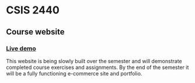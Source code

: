 CSIS 2440
=========

Course website
--------------

### [Live demo](https://slcc.zolpin.com)

This website is being slowly built over the semester and will demonstrate completed course exercises and assignments.
By the end of the semester it will be a fully functioning e-commerce site and portfolio.